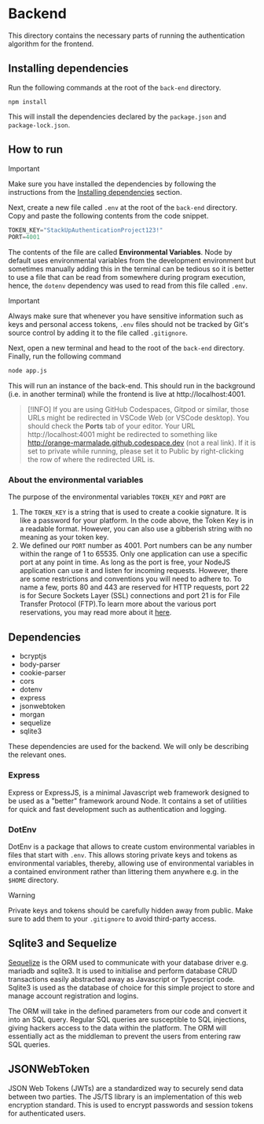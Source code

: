 # Backend

This directory contains the necessary parts of running the authentication algorithm for the frontend.

## Installing dependencies

Run the following commands at the root of the `back-end` directory. 

```
npm install
```

This will install the dependencies declared by the `package.json` and `package-lock.json`.

## How to run

> [!IMPORTANT]
> Make sure you have installed the dependencies by following the instructions from the [Installing dependencies](#installing-dependencies) section.

Next, create a new file called `.env` at the root of the `back-end` directory. Copy and paste the following contents from the code
snippet.

```js
TOKEN_KEY="StackUpAuthenticationProject123!"
PORT=4001
```

The contents of the file are called **Environmental Variables**. Node by default uses environmental variables from the development environment but sometimes manually adding this in the terminal can be
tedious so it is better to use a file that can be read from somewhere during program execution, hence, the `dotenv` dependency was used to read from this file called `.env`.

> [!IMPORTANT]
> Always make sure that whenever you have sensitive information such as keys and personal access tokens, `.env` files should not be tracked by Git's source control by adding it to the file called `.gitignore`.

Next, open a new terminal and head to the root of the `back-end` directory. Finally, run the following command

```bash
node app.js
```

This will run an instance of the back-end. This should run in the background (i.e. in another terminal) while
the frontend is live at http://localhost:4001.

> [!INFO] 
> If you are using GitHub Codespaces, Gitpod or similar, those URLs might be redirected in VSCode Web (or VSCode desktop). You should check the **Ports** tab of your editor. Your URL
http://localhost:4001 might be redirected to something like http://orange-marmalade.github.codespace.dev (not a real link). If it is set to private while running, please set it to
Public by right-clicking the row of where the redirected URL is.

### About the environmental variables

The purpose of the environmental variables `TOKEN_KEY` and `PORT` are

1. The `TOKEN_KEY` is a string that is used to create a cookie signature. It is like a password for your platform. In the code above, the Token Key is in a readable format. However, you can also use a gibberish string with no meaning as your token key.
2. We defined our `PORT` number as 4001. Port numbers can be any number within the range of 1 to 65535. Only one application can use a specific port at any point in time. As long as the port is free, your NodeJS application can use it and listen for incoming requests. However, there are some restrictions and conventions you will need to adhere to. To name a few, ports 80 and 443 are reserved for HTTP requests, port 22 is for Secure Sockets Layer (SSL) connections and port 21 is for File Transfer Protocol (FTP).To learn more about the various port reservations, you may read more about it [here](https://www.iana.org/assignments/service-names-port-numbers/service-names-port-numbers.xhtml).


## Dependencies

- bcryptjs 
- body-parser 
- cookie-parser
- cors 
- dotenv 
- express 
- jsonwebtoken 
- morgan 
- sequelize
- sqlite3

These dependencies are used for the backend. We will only be describing the relevant ones.

### Express

Express or ExpressJS, is a minimal Javascript web framework designed to be used as a "better" framework around Node.
It contains a set of utilities for quick and fast development such as authentication and logging.

### DotEnv

DotEnv is a package that allows to create custom environmental variables in files that start with `.env`. This allows storing private keys and tokens as environmental variables, thereby,
allowing use of environmental variables in a contained environment rather than littering them anywhere e.g. in the `$HOME` directory.

> [!WARNING]
> Private keys and tokens should be carefully hidden away from public. Make sure to add them to your `.gitignore` to avoid third-party access.

## Sqlite3 and Sequelize

[Sequelize](https://sequelize.org/docs/) is the ORM used to communicate with your database driver e.g. mariadb and sqlite3. It is used to initialise and perform database CRUD transactions easily
abstracted away as Javascript or Typescript code. Sqlite3 is used as the database of choice for this simple project to store and manage account registration and logins.

The ORM will take in the defined parameters from our code and convert it into an SQL query. Regular SQL queries are susceptible to SQL injections, giving hackers access to the data within the platform. The ORM will essentially act as the middleman to prevent the users from entering raw SQL queries.

## JSONWebToken

JSON Web Tokens (JWTs) are a standardized way to securely send data between two parties. The JS/TS library is an implementation of this web encryption standard. This is used to encrypt passwords and session tokens for authenticated users.